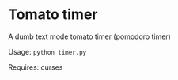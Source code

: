 Tomato timer
========

A dumb text mode tomato timer (pomodoro timer)

Usage: `python timer.py`

Requires: curses

